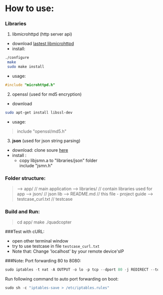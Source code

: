 # How to use:
### Libraries

 1. libmicrohttpd (http server api)
 - download [lastest libmicrohttpd](http://ftpmirror.gnu.org/libmicrohttpd/libmicrohttpd-0.9.49.tar.gz)
 - install:
```sh
./configure
 make
 sudo make install
```
 - usage:
```c
#include "microhttpd.h"
```
 2. openssl (used for md5 encryption)
 - download
```sh
sudo apt-get install libssl-dev 
```
- usage:
> include "openssl/md5.h"

 3. **json** (used for json string parsing)
 + download: clone soure [here](https://github.com/zserge/jsmn)
 + install :
    - copy libjsmn.a to "libraries/json" folder  
    include "jsmn.h"

### Folder structure:

>--> app/                              // main application
--> libraries/                        // contain libraries used for app
                  --> json/            // json lib
--> README.md                  // this file - project guide
--> testcase_curl.txt           // testcase

### Build and Run:
 >cd app/
 make
 ./quadcopter
 
###Test with cURL:
- open other terminal window
- try to use testcase in file `testcase_curl.txt`
- Note that: Change 'localhost' by your remote device'sIP

###Note:
Port forwarding 80 to 8080:
```c
sudo iptables -t nat -A OUTPUT -o lo -p tcp --dport 80 -j REDIRECT --to-port 8080
```
Run following command to auto port forwarding on boot:
```c
sudo sh -c "iptables-save > /etc/iptables.rules"
```
